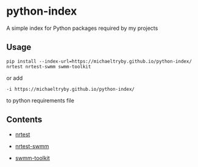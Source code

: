 # python-index

A simple index for Python packages required by my projects

## Usage
```
pip install --index-url=https://michaeltryby.github.io/python-index/ nrtest nrtest-swmm swmm-toolkit
```
or add 
```
-i https://michaeltryby.github.io/python-index/
```
to python requirements file

## Contents

- [nrtest](./nrtest)

- [nrtest-swmm](./nrtest-swmm)

- [swmm-toolkit](./swmm-toolkit)
